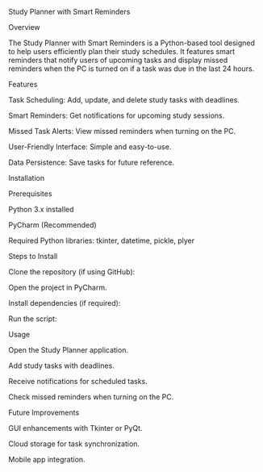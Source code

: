 Study Planner with Smart Reminders

Overview

The Study Planner with Smart Reminders is a Python-based tool designed to help users efficiently plan their study schedules. It features smart reminders that notify users of upcoming tasks and display missed reminders when the PC is turned on if a task was due in the last 24 hours.

Features

Task Scheduling: Add, update, and delete study tasks with deadlines.

Smart Reminders: Get notifications for upcoming study sessions.

Missed Task Alerts: View missed reminders when turning on the PC.

User-Friendly Interface: Simple and easy-to-use.

Data Persistence: Save tasks for future reference.

Installation

Prerequisites

Python 3.x installed

PyCharm (Recommended)

Required Python libraries: tkinter, datetime, pickle, plyer

Steps to Install

Clone the repository (if using GitHub):

Open the project in PyCharm.

Install dependencies (if required):

Run the script:

Usage

Open the Study Planner application.

Add study tasks with deadlines.

Receive notifications for scheduled tasks.

Check missed reminders when turning on the PC.

Future Improvements

GUI enhancements with Tkinter or PyQt.

Cloud storage for task synchronization.

Mobile app integration.
